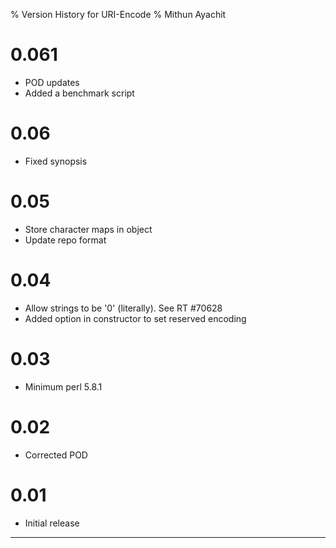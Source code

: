 % Version History for URI-Encode
% Mithun Ayachit

# 0.061

- POD updates
- Added a benchmark script

# 0.06

- Fixed synopsis

# 0.05

- Store character maps in object
- Update repo format

# 0.04

- Allow strings to be '0' (literally). See RT #70628
- Added option in constructor to  set reserved encoding

# 0.03

- Minimum perl 5.8.1

# 0.02

- Corrected POD

# 0.01

- Initial release

---------------------
